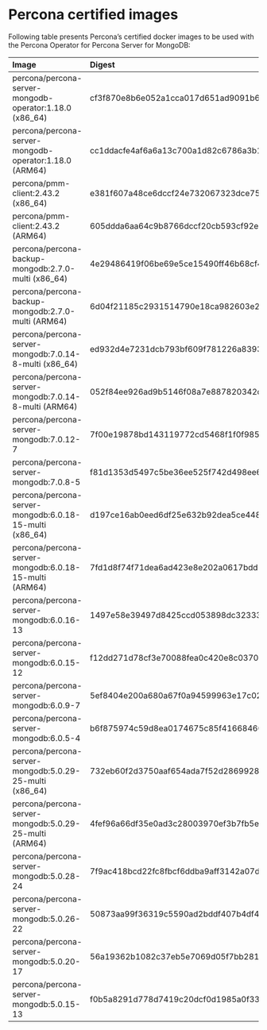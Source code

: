 # Percona certified images

Following table presents Percona’s certified docker images to be used with the
Percona Operator for Percona Server for MongoDB:

| Image                                                  | Digest                                                           |
|:-------------------------------------------------------|:-----------------------------------------------------------------|
| percona/percona-server-mongodb-operator:1.18.0 (x86_64)| cf3f870e8b6e052a1cca017d651ad9091b67ca833dc9a16a7fcacfcfc19df9f6 |
| percona/percona-server-mongodb-operator:1.18.0 (ARM64) | cc1ddacfe4af6a6a13c700a1d82c6786a3b1f40343eda4b2392d68c64a7cf4e4 |
| percona/pmm-client:2.43.2 (x86_64)                     | e381f607a48ce6dccf24e732067323dce751115228f1f377936b9ed2bf31942d |
| percona/pmm-client:2.43.2 (ARM64)                      | 605ddda6aa64c9b8766dccf20cb593cf92eab5100ab10a9ed8462f8b7e54ba39 |
| percona/percona-backup-mongodb:2.7.0-multi (x86_64)    | 4e29486419f06be69e5ce15490ff46b68cf44958c9ca716fa1eaba17cf32701b |
| percona/percona-backup-mongodb:2.7.0-multi (ARM64)     | 6d04f21185c2931514790e18ca982603e2453fd431f922be3bef4c42460083d5 |
| percona/percona-server-mongodb:7.0.14-8-multi (x86_64) | ed932d4e7231dcb793bf609f781226a8393aa8958b103339f4a503a8f70ed17e |
| percona/percona-server-mongodb:7.0.14-8-multi (ARM64)  | 052f84ee926ad9b5146f08a7e887820342d65b757a284c2f0ea8e937bb51cd7b |
| percona/percona-server-mongodb:7.0.12-7                | 7f00e19878bd143119772cd5468f1f0f9857dfcd2ae2f814d52ef3fa7cff6899 |
| percona/percona-server-mongodb:7.0.8-5                 | f81d1353d5497c5be36ee525f742d498ee6e1df9aba9502660c50f0fc98743b6 |
| percona/percona-server-mongodb:6.0.18-15-multi (x86_64)| d197ce16ab0eed6df25e632b92dea5ce448e549e02028f39b78f5730c2ffef36 |
| percona/percona-server-mongodb:6.0.18-15-multi (ARM64) | 7fd1d8f74f71dea6ad423e8e202a0617bdd1e8783f2b5cb071b5281685ce0adf |
| percona/percona-server-mongodb:6.0.16-13               | 1497e58e39497d8425ccd053898dc323338d6eb3f0e3c4c223f9d5a468da7931 |
| percona/percona-server-mongodb:6.0.15-12               | f12dd271d78cf3e70088fea0c420e8c03703457d8a5959b645053546bff94dea |
| percona/percona-server-mongodb:6.0.9-7                 | 5ef8404e200a680a67f0a94599963e17c029ebe5e0045b60b45062bba127c505 |
| percona/percona-server-mongodb:6.0.5-4                 | b6f875974c59d8ea0174675c85f41668460233784cbf2cbe7ce5eca212ac5f6a |
| percona/percona-server-mongodb:5.0.29-25-multi (x86_64)| 732eb60f2d3750aaf654ada7f52d2869928be885f6b7012666d6777f85411b74 |
| percona/percona-server-mongodb:5.0.29-25-multi (ARM64) | 4fef96a66df35e0ad3c28003970ef3b7fb5ebbcbb61c23172dc3bc8c77cc13a3 |
| percona/percona-server-mongodb:5.0.28-24               | 7f9ac418bcd22fc8fbcf6ddba9aff3142a07ddfdfbe58efd5d55d5f7c9f43aaf |
| percona/percona-server-mongodb:5.0.26-22               | 50873aa99f36319c5590ad2bddf407b4df44728bee86025ccae1bfed9329a0d1 |
| percona/percona-server-mongodb:5.0.20-17               | 56a19362b1082c37eb5e7069d05f7bb281a09c4788101faeea15a50bb8a49e8b |
| percona/percona-server-mongodb:5.0.15-13               | f0b5a8291d778d7419c20dcf0d1985a0f33770d05e94dba41db8f071957e9929 |


